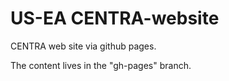 # US-EA CENTRA-website

CENTRA web site via github pages.

The content lives in the "gh-pages" branch.


